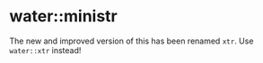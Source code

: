 # water::ministr

The new and improved version of this has been renamed `xtr`. Use `water::xtr` instead!